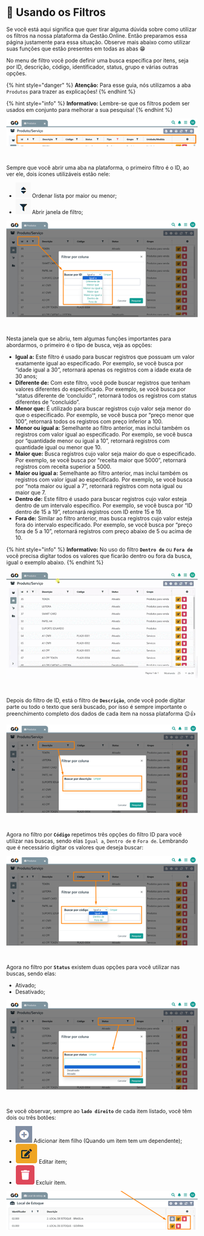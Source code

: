# 📩 Usando os Filtros

Se você está aqui significa que quer tirar alguma dúvida sobre como utilizar os filtros na nossa plataforma da Gestão.Online. Então preparamos essa página justamente para essa situação. Observe mais abaixo como utilizar suas funções que estão presentes em todas as abas 😁

No menu de filtro você pode definir uma busca específica por itens, seja por ID, descrição, código, identificador, status, grupo e várias outras opções. 

{% hint style="danger" %}
**Atenção:** Para esse guia, nós utilizamos a aba `Produtos` para trazer as explicações!
{% endhint %}

{% hint style="info" %}
**Informativo:** Lembre-se que os filtros podem ser usados em conjunto para melhorar a sua pesquisa!
{% endhint %}

![Para esta demonstração, utilizamos a aba Produtos.](/erp-v2/assets/filtros/cabecalho_filtro.png)

<br>

Sempre que você abrir uma aba na plataforma, o primeiro filtro é o ID, ao ver ele, dois ícones utilizáveis estão nele:

- <img src="/erp-v2/assets/icon_ordem.png" alt="" data-size="line"> Ordenar lista por maior ou menor;
- <img src="/erp-v2/assets/icon_filtroo.png" alt="" data-size="line"> Abrir janela de filtro;

![](/erp-v2/assets/modulos/produtos/aba_produtos_filtro_id.png)

<br>

Nesta janela que se abriu, tem algumas funções importantes para abordarmos, o primeiro é o tipo de busca, veja as opções:

- **Igual a:** Este filtro é usado para buscar registros que possuam um valor exatamente igual ao especificado. Por exemplo, se você busca por “idade igual a 30”, retornará apenas os registros com a idade exata de 30 anos;
- **Diferente de:** Com este filtro, você pode buscar registros que tenham valores diferentes do especificado. Por exemplo, se você busca por “status diferente de ‘concluído’”, retornará todos os registros com status diferentes de “concluído”.
- **Menor que:** É utilizado para buscar registros cujo valor seja menor do que o especificado. Por exemplo, se você busca por “preço menor que 100”, retornará todos os registros com preço inferior a 100.
- **Menor ou igual a:** Semelhante ao filtro anterior, mas inclui também os registros com valor igual ao especificado. Por exemplo, se você busca por “quantidade menor ou igual a 10”, retornará registros com quantidade igual ou menor que 10.
- **Maior que:** Busca registros cujo valor seja maior do que o especificado. Por exemplo, se você busca por “receita maior que 5000”, retornará registros com receita superior a 5000.
- **Maior ou igual a:** Semelhante ao filtro anterior, mas inclui também os registros com valor igual ao especificado. Por exemplo, se você busca por “nota maior ou igual a 7”, retornará registros com nota igual ou maior que 7.
- **Dentro de:** Este filtro é usado para buscar registros cujo valor esteja dentro de um intervalo específico. Por exemplo, se você busca por “ID dentro de 15 a 19”, retornará registros com ID entre 15 e 19.
- **Fora de:** Similar ao filtro anterior, mas busca registros cujo valor esteja fora do intervalo especificado. Por exemplo, se você busca por “preço fora de 5 a 10”, retornará registros com preço abaixo de 5 ou acima de 10.

{% hint style="info" %}
**Informativo:** No uso do filtro **`Dentro de`** ou **`Fora de`** você precisa digitar todos os valores que ficarão dentro ou fora da busca, igual o exemplo abaixo.
{% endhint %}

![](/erp-v2/assets/modulos/produtos/aba_produtos_filtro_dentrode.gif)

<br>

Depois do filtro de ID, está o filtro de **`Descrição`**, onde você pode digitar parte ou todo o texto que será buscado, por isso é sempre importante o preenchimento completo dos dados de cada item na nossa plataforma 😉👍

![](/erp-v2/assets/modulos/produtos/aba_produtos_filtro_descricao.png)

<br>

Agora no filtro por **`Código`** repetimos três opções do filtro ID para você utilizar nas buscas, sendo elas `Igual a`, `Dentro de` e `Fora de`. Lembrando que é necessário digitar os valores que deseja buscar:

![](/erp-v2/assets/modulos/produtos/aba_produtos_filtro_codigo.png)

<br>

Agora no filtro por **`Status`** existem duas opções para você utilizar nas buscas, sendo elas:

- Ativado;
- Desativado;

![](/erp-v2/assets/modulos/produtos/aba_produtos_filtro_status.png)

<br>

Se você observar, sempre ao **`lado direito`** de cada item listado, você têm dois ou três botões:

- <img src="/erp-v2/assets/icon_add.png" alt="" data-size="line"> Adicionar item filho (Quando um item tem um dependente);
- <img src="/erp-v2/assets/modulos/icon_editar_item.png" alt="" data-size="line"> Editar item;
- <img src="/erp-v2/assets/modulos/icon_excluir_item.png" alt="" data-size="line"> Excluir item.

![](/erp-v2/assets/modulos/estoque/aba_estoque_editar_excluir.png)